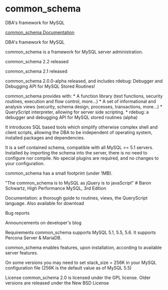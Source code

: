 common_schema
=============

DBA's framework for MySQL

[common_schema Documentation](http://shlomi-noach.github.io/common_schema/introduction.html)


DBA's framework for MySQL

common_schema is a framework for MySQL server administration.

common_schema 2.2 released

common_schema 2.1 released

common_schema 2.0.0-alpha released, and includes rdebug: Debugger and Debugging API for MySQL Stored Routines!

common_schema provides with: * A function library (text functions, security routines, execution and flow control, more...) * A set of informational and analysis views (security, schema design, processes, transactions, more...) * QueryScript interpreter, allowing for server side scripting. * rdebug: a debugger and debugging API for MySQL stored routines (alpha)

It introduces SQL based tools which simplify otherwise complex shell and client scripts, allowing the DBA to be independent of operating system, installed packages and dependencies.

It is a self contained schema, compatible with all MySQL >= 5.1 servers. Installed by importing the schema into the server, there is no need to configure nor compile. No special plugins are required, and no changes to your configuration.

common_schema has a small footprint (under 1MB).

"The common_schema is to MySQL as jQuery is to javaScript" # Baron Schwartz, High Performance MySQL, 3rd Edition

Documentation: a thorough guide to routines, views, the QueryScript language. Also available for download

Bug reports

Announcements on developer's blog

Requirements
common_schema supports MySQL 5.1, 5.5, 5.6. It supports Percona Server & MariaDB.

common_schema enables features, upon installation, according to available server features.

On some versions you may need to set stack_size = 256K in your MySQL configuration file (256K is the default value as of MySQL 5.5)

License
common_schema 2.0 is licensed under the GPL license. Older versions are released under the New BSD License

